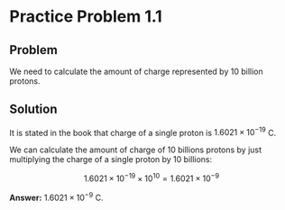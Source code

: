 # Practice Problem 1.1

## Problem

We need to calculate the amount of charge represented by 10 billion protons.

## Solution

It is stated in the book that charge of a single proton is $1.6021\times10^{-19}$ C.

We can calculate the amount of charge of 10 billions protons by just multiplying the charge of a single proton by 10 billions:

$$1.6021\times10^{-19}\times10^{10}=1.6021\times10^{-9}$$

**Answer:** $1.6021\times10^{-9}$ C.
